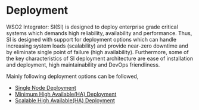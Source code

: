 # Deployment

WSO2 Integrator: SI(SI) is designed to deploy enterprise grade critical systems which demands high 
reliability, availability and performance. Thus, SI is designed with support for deployment options which can 
handle increasing system loads (scalability) and provide near-zero downtime and by eliminate single point of failure 
(high availability). Furthermore, some of the key characteristics of SI deployment architecture are ease of 
installation and deployment, high maintainability and DevOps friendliness.

Mainly following deployment options can be followed, 

 - [Single Node Deployment](deploying-si-as-a-single-deployment.md)
 - [Minimum High Available(HA) Deployment](deploying-si-as-minimum-ha-cluster.md)
 - [Scalable High Available(HA) Deployment](deploying-si-as-a-scalable-cluster.md)
